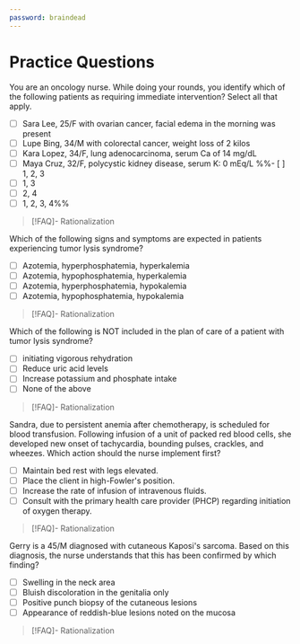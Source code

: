```yaml
---
password: braindead
---
```

# Practice Questions
You are an oncology nurse. While doing your rounds, you identify which of the following patients as requiring immediate intervention? Select all that apply. 
- [ ] Sara Lee, 25/F with ovarian cancer, facial edema in the morning was present
- [ ] Lupe Bing, 34/M with colorectal cancer, weight loss of 2 kilos
- [ ] Kara Lopez, 34/F, lung adenocarcinoma, serum Ca of 14 mg/dL
- [ ] Maya Cruz, 32/F, polycystic kidney disease, serum K: 0 mEq/L 
%%- [ ] 1, 2, 3
- [ ] 1, 3
- [ ] 2, 4
- [ ] 1, 2, 3, 4%%
>[!FAQ]- Rationalization
>

Which of the following signs and symptoms are expected in patients experiencing tumor lysis syndrome?
- [ ] Azotemia, hyperphosphatemia, hyperkalemia
- [ ] Azotemia, hypophosphatemia, hyperkalemia
- [ ] Azotemia, hyperphosphatemia, hypokalemia
- [ ] Azotemia, hypophosphatemia, hypokalemia
>[!FAQ]- Rationalization
>

Which of the following is NOT included in the plan of care of a patient with tumor lysis syndrome?
- [ ] initiating vigorous rehydration
- [ ] Reduce uric acid levels
- [ ] Increase potassium and phosphate intake
- [ ] None of the above
>[!FAQ]- Rationalization
>

Sandra, due to persistent anemia after chemotherapy, is scheduled for blood transfusion. Following infusion of a unit of packed red blood cells, she developed new onset of tachycardia, bounding pulses, crackles, and wheezes. Which action should the nurse implement first?
- [ ] Maintain bed rest with legs elevated.
- [ ] Place the client in high-Fowler's position.
- [ ] Increase the rate of infusion of intravenous fluids.
- [ ] Consult with the primary health care provider (PHCP) regarding initiation of oxygen therapy.
>[!FAQ]- Rationalization
>

Gerry is a 45/M diagnosed with cutaneous Kaposi's sarcoma. Based on this diagnosis, the nurse understands that this has been confirmed by which finding?
- [ ] Swelling in the neck area
- [ ] Bluish discoloration in the genitalia only
- [ ] Positive punch biopsy of the cutaneous lesions
- [ ] Appearance of reddish-blue lesions noted on the mucosa
>[!FAQ]- Rationalization
>
